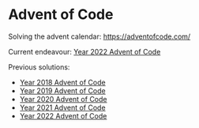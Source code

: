 
# Advent of Code

Solving the advent calendar: https://adventofcode.com/

Current endeavour: [Year 2022 Advent of Code](aoc2022/README.md)

Previous solutions:

- [Year 2018 Advent of Code](aoc2018/README.md)
- [Year 2019 Advent of Code](aoc2019/README.md)
- [Year 2020 Advent of Code](aoc2020/README.md)
- [Year 2021 Advent of Code](aoc2021/README.md)
- [Year 2022 Advent of Code](aoc2022/README.md)
